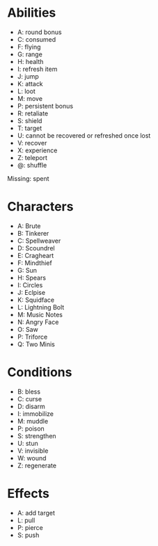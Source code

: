# Abilities
* A: round bonus
* C: consumed
* F: flying
* G: range
* H: health
* I: refresh item
* J: jump
* K: attack
* L: loot
* M: move
* P: persistent bonus
* R: retaliate
* S: shield
* T: target
* U: cannot be recovered or refreshed once lost
* V: recover
* X: experience
* Z: teleport
* @: shuffle

Missing: spent

# Characters
* A: Brute
* B: Tinkerer
* C: Spellweaver
* D: Scoundrel
* E: Cragheart
* F: Mindthief
* G: Sun
* H: Spears
* I: Circles
* J: Eclpise
* K: Squidface
* L: Lightning Bolt
* M: Music Notes
* N: Angry Face
* O: Saw
* P: Triforce
* Q: Two Minis

# Conditions
* B: bless
* C: curse
* D: disarm
* I: immobilize
* M: muddle
* P: poison
* S: strengthen
* U: stun
* V: invisible
* W: wound
* Z: regenerate

# Effects
* A: add target
* L: pull
* P: pierce
* S: push
